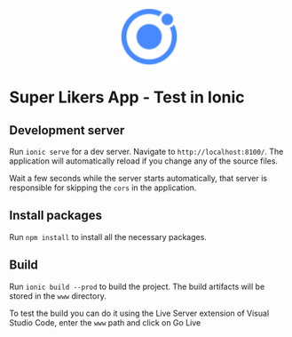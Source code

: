<p align="center">
  <a href="https://ionicframework.com/" target="blank"><img src="src/assets/icon/favicon.png" width="100" alt="Ionic Logo" /></a>
</p>

# Super Likers App - Test in Ionic

## Development server

Run `ionic serve` for a dev server. Navigate to `http://localhost:8100/`. The application will automatically reload if you change any of the source files.

Wait a few seconds while the server starts automatically, that server is responsible for skipping the `cors` in the application.

## Install packages

Run `npm install` to install all the necessary packages.

## Build
Run `ionic build --prod` to build the project. The build artifacts will be stored in the `www` directory.

To test the build you can do it using the Live Server extension of Visual Studio Code, enter the `www` path and click on Go Live
